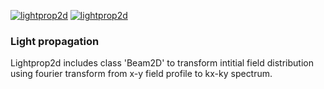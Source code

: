 [![lightprop2d](https://github.com/vongostev/lightprop2d/actions/workflows/python-package.yml/badge.svg)](https://github.com/vongostev/lightprop2d/actions/workflows/python-package.yml)
[![lightprop2d](https://github.com/vongostev/lightprop2d/actions/workflows/python-publish.yml/badge.svg)](https://github.com/vongostev/lightprop2d/actions/workflows/python-publish.yml)

### Light propagation
Lightprop2d includes class 'Beam2D' to transform intitial field distribution
using fourier transform from x-y field profile to kx-ky spectrum.
